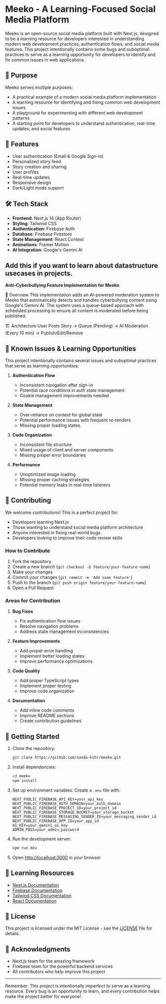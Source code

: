 # Meeko - A Learning-Focused Social Media Platform

Meeko is an open-source social media platform built with Next.js, designed to be a learning resource for developers interested in understanding modern web development practices, authentication flows, and social media features. This project intentionally contains some bugs and suboptimal practices to serve as a learning opportunity for developers to identify and fix common issues in web applications.

## 🎯 Purpose

Meeko serves multiple purposes:
- A practical example of a modern social media platform implementation
- A learning resource for identifying and fixing common web development issues
- A playground for experimenting with different web development patterns
- A starting point for developers to understand authentication, real-time updates, and social features

## 🚀 Features

- User authentication (Email & Google Sign-in)
- Personalized story feed
- Story creation and sharing
- User profiles
- Real-time updates
- Responsive design
- Dark/Light mode support

## 🛠️ Tech Stack

- **Frontend**: Next.js 14 (App Router)
- **Styling**: Tailwind CSS
- **Authentication**: Firebase Auth
- **Database**: Firebase Firestore
- **State Management**: React Context
- **Animations**: Framer Motion
- **AI Integration**: Google's Gemini AI

## Add this if you want to learn about datastructure usecases in projects.

**Anti-Cyberbullying Feature Implementation for Meeko** 

🎯 Overview
This implementation adds an AI-powered moderation system to Meeko that automatically detects and handles cyberbullying content using Google's Gemini AI. The system uses a queue-based approach with scheduled processing to ensure all content is moderated before being published.

🏗️ Architecture
User Posts Story → Queue (Pending) → AI Moderation (Every 10 min) → Publish/Edit/Remove


## 🐛 Known Issues & Learning Opportunities

This project intentionally contains several issues and suboptimal practices that serve as learning opportunities:

1. **Authentication Flow**
   - Inconsistent navigation after sign-in
   - Potential race conditions in auth state management
   - Cookie management improvements needed

2. **State Management**
   - Over-reliance on context for global state
   - Potential performance issues with frequent re-renders
   - Missing proper loading states

3. **Code Organization**
   - Inconsistent file structure
   - Mixed usage of client and server components
   - Missing proper error boundaries

4. **Performance**
   - Unoptimized image loading
   - Missing proper caching strategies
   - Potential memory leaks in real-time listeners

## 🤝 Contributing

We welcome contributions! This is a perfect project for:
- Developers learning Next.js
- Those wanting to understand social media platform architecture
- Anyone interested in fixing real-world bugs
- Developers looking to improve their code review skills

### How to Contribute

1. Fork the repository
2. Create a new branch (`git checkout -b feature/your-feature-name`)
3. Make your changes
4. Commit your changes (`git commit -m 'Add some feature'`)
5. Push to the branch (`git push origin feature/your-feature-name`)
6. Open a Pull Request

### Areas for Contribution

1. **Bug Fixes**
   - Fix authentication flow issues
   - Resolve navigation problems
   - Address state management inconsistencies

2. **Feature Improvements**
   - Add proper error handling
   - Implement better loading states
   - Improve performance optimizations

3. **Code Quality**
   - Add proper TypeScript types
   - Implement proper testing
   - Improve code organization

4. **Documentation**
   - Add inline code comments
   - Improve README sections
   - Create contribution guidelines

## 🚀 Getting Started

1. Clone the repository:
   ```bash
   git clone https://github.com/nanda-kshr/meeko.git
   ```

2. Install dependencies:
   ```bash
   cd meeko
   npm install
   ```

3. Set up environment variables:
   Create a `.env` file with:
   ```
   NEXT_PUBLIC_FIREBASE_API_KEY=your_api_key
   NEXT_PUBLIC_FIREBASE_AUTH_DOMAIN=your_auth_domain
   NEXT_PUBLIC_FIREBASE_PROJECT_ID=your_project_id
   NEXT_PUBLIC_FIREBASE_STORAGE_BUCKET=your_storage_bucket
   NEXT_PUBLIC_FIREBASE_MESSAGING_SENDER_ID=your_messaging_sender_id
   NEXT_PUBLIC_FIREBASE_APP_ID=your_app_id
   AI_KEY=your_gemini_ai_key
   ADMIN_PASS=your_admin_password
   ```

4. Run the development server:
   ```bash
   npm run dev
   ```

5. Open [http://localhost:3000](http://localhost:3000) in your browser

## 📝 Learning Resources

- [Next.js Documentation](https://nextjs.org/docs)
- [Firebase Documentation](https://firebase.google.com/docs)
- [Tailwind CSS Documentation](https://tailwindcss.com/docs)
- [React Documentation](https://react.dev)

## 📄 License

This project is licensed under the MIT License - see the [LICENSE](LICENSE) file for details.

## 🙏 Acknowledgments

- Next.js team for the amazing framework
- Firebase team for the powerful backend services
- All contributors who help improve this project

---

Remember: This project is intentionally imperfect to serve as a learning resource. Every bug is an opportunity to learn, and every contribution helps make the project better for everyone!
